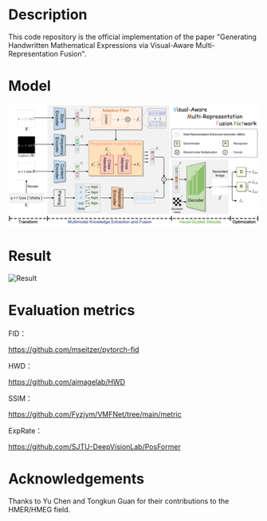 # Description
This code repository is the official implementation of the paper "Generating Handwritten Mathematical Expressions via Visual-Aware Multi-Representation Fusion".



# Model

![Model](https://github.com/Fyzjym/VMFNet/blob/main/fig/01_net_GO.png)


# Result

![Result](https://github.com/Fyzjym/VMFNet/blob/main/fig/anay_go.png)


# Evaluation metrics
FID：

https://github.com/mseitzer/pytorch-fid

HWD：

https://github.com/aimagelab/HWD

SSIM：

https://github.com/Fyzjym/VMFNet/tree/main/metric

ExpRate：

https://github.com/SJTU-DeepVisionLab/PosFormer

# Acknowledgements
Thanks to Yu Chen and Tongkun Guan for their contributions to the HMER/HMEG field.
